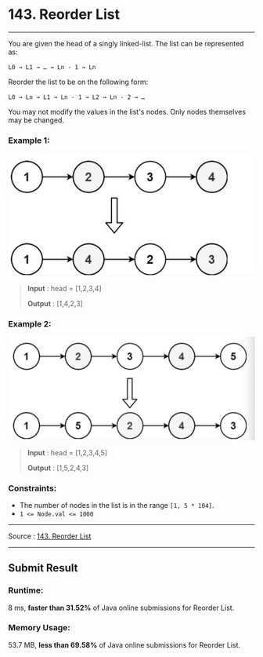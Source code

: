 # 143. Reorder List

-- --
You are given the head of a singly linked-list. The list can be represented as:

```
L0 → L1 → … → Ln - 1 → Ln
```

Reorder the list to be on the following form:

```
L0 → Ln → L1 → Ln - 1 → L2 → Ln - 2 → …
```

You may not modify the values in the list's nodes. Only nodes themselves may be changed.

### Example 1:

![](img/example1.png)
> **Input** : head = [1,2,3,4]
>
> **Output** : [1,4,2,3]

### Example 2:

![](img/example2.png)
> **Input** : head = [1,2,3,4,5]
>
> **Output** : [1,5,2,4,3]

### Constraints:

* The number of nodes in the list is in the range `[1, 5 * 104]`.
* `1 <= Node.val <= 1000`

-- --
Source : [143. Reorder List](https://leetcode.com/problems/reorder-list/)
-- --

## Submit Result

### Runtime:
8 ms, **faster than 31.52%** of Java online submissions for Reorder List.

### Memory Usage:
53.7 MB, **less than 69.58%** of Java online submissions for Reorder List.